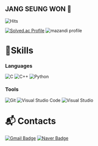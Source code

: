 ## JANG SEUNG WON 🤔

![Hits](https://hits.seeyoufarm.com/api/count/incr/badge.svg?url=https%3A%2F%2Fgithub.com%2FJang-Seungwon%2FJang-Seungwon.git&count_bg=%233D66C8&title_bg=%231A2263&icon=&icon_color=%23E7E7E7&title=hits&edge_flat=false)

[![Solved.ac Profile](http://mazassumnida.wtf/api/v2/generate_badge?boj=tmddnjs8306)](https://solved.ac/tmddnjs8306/)
![mazandi profile](http://mazandi.herokuapp.com/api?handle=tmddnjs8306&theme=warm)
# 💪Skills
### Languages
![C](https://img.shields.io/badge/C-A8B9CC.svg?&style=for-the-badge&logo=c&logoColor=white)
![C++](https://img.shields.io/badge/C++-00599C.svg?&style=for-the-badge&logo=cplusplus&logoColor=white)
![Python](https://img.shields.io/badge/Python-3776AB.svg?&style=for-the-badge&logo=Python&logoColor=white)
### Tools
![Git](https://img.shields.io/badge/Git-F05032.svg?&style=for-the-badge&logo=Git&logoColor=white)
![Visual Studio Code](https://img.shields.io/badge/Visual%20Studio%20Code-007ACC.svg?&style=for-the-badge&logo=visualstudiocode%20Studio%20Code&logoColor=white)
![Visual Studio](https://img.shields.io/badge/Visual%20Studio-007396.svg?&style=for-the-badge&logo=visualstudiocode%20Studio&logoColor=white)

# :mailbox_with_mail: Contacts
[![Gmail Badge](https://img.shields.io/badge/Gmail-d14836?style=flat-square&logo=Gmail&logoColor=white&link=mailto:tmddnjs8306@gmail.com)](mailto:tmddnjs8306@gmail.com)
[![Naver Badge](https://img.shields.io/badge/Naver-03C75A?style=flat-square&logo=Naver&logoColor=white&link=mailto:tmddnjs8306@naver.com)](mailto:tmddnjs8306@naver.com)
